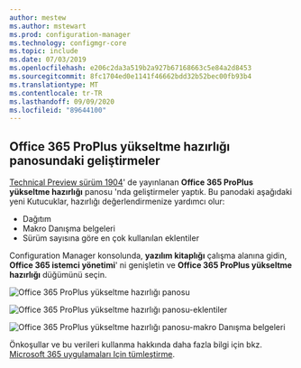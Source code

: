 ```yaml
---
author: mestew
ms.author: mstewart
ms.prod: configuration-manager
ms.technology: configmgr-core
ms.topic: include
ms.date: 07/03/2019
ms.openlocfilehash: e206c2da3a519b2a927b67168663c5e84a2d8453
ms.sourcegitcommit: 8fc1704ed0e1141f46662bdd32b52bec00fb93b4
ms.translationtype: MT
ms.contentlocale: tr-TR
ms.lasthandoff: 09/09/2020
ms.locfileid: "89644100"
---
```

## <a name="improvements-to-office-365-proplus-upgrade-readiness-dashboard"></a>Office 365 ProPlus yükseltme hazırlığı panosundaki geliştirmeler
<!--4021125-->


[Technical Preview sürüm 1904](../../technical-preview-1904.md#bkmk_o365)' de yayınlanan **Office 365 ProPlus yükseltme hazırlığı** panosu 'nda geliştirmeler yaptık. Bu panodaki aşağıdaki yeni Kutucuklar, hazırlığı değerlendirmenize yardımcı olur:

- Dağıtım
- Makro Danışma belgeleri
- Sürüm sayısına göre en çok kullanılan eklentiler

Configuration Manager konsolunda, **yazılım kitaplığı** çalışma alanına gidin, **Office 365 istemci yönetimi**' ni genişletin ve **Office 365 ProPlus yükseltme hazırlığı** düğümünü seçin.

![Office 365 ProPlus yükseltme hazırlığı panosu](../../media/4021125-office-365-upgrade-readiness-dashboard.png)

![Office 365 ProPlus yükseltme hazırlığı panosu-eklentiler](../../media/4021125-office-365-to-add-ins.png)

![Office 365 ProPlus yükseltme hazırlığı panosu-makro Danışma belgeleri](../../media/4021125-office-365-macro-advisories.png)

Önkoşullar ve bu verileri kullanma hakkında daha fazla bilgi için bkz. [Microsoft 365 uygulamaları Için tümleştirme](/sccm/sum/deploy-use/office-365-dashboard#bkmk_o365_readiness).